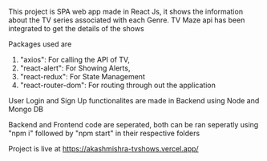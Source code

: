 This project is SPA web app made in React Js, it shows the information about the TV series associated with each Genre. TV Maze api has been integrated to get the details of the shows

Packages used are 
1. "axios": For calling the API of TV,
2. "react-alert": For Showing Alerts,
3. "react-redux": For State Management
4. "react-router-dom": For routing through out the application
 
User Login and Sign Up functionalites are made in Backend using Node and Mongo DB

Backend and Frontend code are seperated, both can be ran seperatly using "npm i"  followed by "npm start" in their respective folders

Project is live at https://akashmishra-tvshows.vercel.app/

